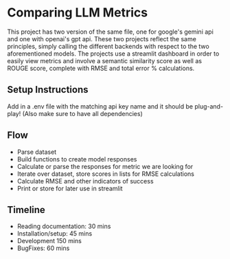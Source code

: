 # Comparing LLM Metrics
This project has two version of the same file, one for google's gemini api and one with openai's gpt api. These two projects reflect the same principles, simply calling the different backends with respect to the two aforementioned models. The projects use a streamlit dashboard in order to easily view metrics and involve a semantic similarity score as well as ROUGE score, complete with RMSE and total error % calculations.
## Setup Instructions
Add in a .env file with the matching api key name and it should be plug-and-play! (Also make sure to have all dependencies)
## Flow
- Parse dataset
- Build functions to create model responses
- Calculate or parse the responses for metric we are looking for
- Iterate over dataset, store scores in lists for RMSE calculations
- Calculate RMSE and other indicators of success
- Print or store for later use in streamlit
## Timeline
- Reading documentation: 30 mins
- Installation/setup: 45 mins
- Development 150 mins
- BugFixes: 60 mins
